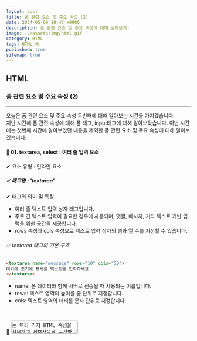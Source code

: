 ```yaml
---
layout: post
title: 폼 관련 요소 및 주요 속성 (2)
date: 2024-05-09 18:47 +0900
description: 폼 관련 요소 및 주요 속성에 대해 알아보기!
image: ../assets/img/html.gif
category: HTML
tags: HTML 폼
published: true
sitemap: true
---
```


## HTML

### 폼 관련 요소 및 주요 속성 (2)

<hr>

오늘은 폼 관련 요소 및 주요 속성 두번째에 대해 알아보는 시간을 가지겠습니다. <br>
지난 시간에 폼 관련 속성에 대해 폼 태그, input태그에 대해 알아보았습니다.
이번 시간에는 첫번째 시간에 알아보았던 내용을 제외한 폼 관련 요소 및 주요 속성에 대해 알아보겠습니다. 

#### 🎈 01. textarea, select : 여러 줄 입력 요소
✔ 요소 유형 : 인라인 요소 <br>

##### ✔ 태그명 : 'textarea' <br>
✔ 태그의 의미 및 특징 <br>
- 여러 줄 텍스트 입력 상자 태그입니다.<br>
- 주로 긴 텍스트 입력이 필요한 경우에 사용되며, 댓글, 메시지, 기타 텍스트 기반 입력을 위한 공간을 제공합니다.<br>
- rows 속성과 cols 속성으로 텍스트 입력 상자의 행과 열 수를 지정할 수 있습니다.<br>


###### ✅ textarea 태그의 기본 구조
````html
<textarea name="message" rows="10" cols="50">
여기에 초기에 표시할 텍스트를 입력하세요.
</textarea>
````
- name: 폼 데이터와 함께 서버로 전송될 때 사용되는 이름입니다.<br>
- rows: 텍스트 영역의 높이를 줄 단위로 지정합니다. <br>
- cols: 텍스트 영역의 너비를 문자 단위로 지정합니다. <br>

<br>

👀 <textarea>는 여러 가지 HTML 속성을 사용하여 세부적으로 구성할 수 있습니다. <br>
<br>
- placeholder: 사용자에게 입력 필드의 예상 입력을 알려줄 수 있는 안내 텍스트를 제공합니다. 입력 시작 시 텍스트가 사라집니다. <br>
- readonly: 이 속성이 설정되면 사용자는 텍스트 영역의 내용을 수정할 수 없습니다. 단지 읽기만 가능합니다.<br>
- disabled: 이 속성이 설정되면 텍스트 영역이 비활성화됩니다. 폼 제출 시 데이터도 함께 전송되지 않습니다. <br>
- maxlength: 사용자가 입력할 수 있는 최대 문자 수를 제한합니다.<br>
- required: 폼이 제출되기 전에 사용자가 반드시 텍스트 영역에 데이터를 입력해야 합니다.<br>
- autofocus: 페이지 로드 시 자동으로 이 요소에 포커스가 맞춰집니다. <br>

#### 🎈 02. select : 선택 요소

##### ✔ 태그명 : 'select' <br>
✔ 태그의 의미 및 특징 <br>
- HTML에서 사용자에게 드롭다운 목록 형태의 선택 옵션을 제공하는 폼 요소입니다. <br>
- 선택 목록 상자 태그입니다.<br>
- option 태그 외에 다른 태그는 자식 요소로 올 수 없습니다. <br>
- option 태그에 selected 속성이 정의되면 웹 페이지 실행 시 해당 option 태그가 기본 목록으로 표시됩니다. <br>

###### ✅ select 태그의 기본 구조

````html
<select name="car" id="car">
  <option value="volvo">Volvo</option>
  <option value="saab">Saab</option>
  <option value="mercedes">Mercedes</option>
  <option value="audi">Audi</option>
</select>
````

- name: 폼 데이터와 함께 서버로 전송될 때 사용되는 필드의 이름입니다.
- id: CSS 스타일링이나 JavaScript 조작을 위해 요소를 식별하는 데 사용됩니다.

<br>

#### 🎈 03. option 태그
HTML에서 'form'태그는 사용자 입력을 수집하기 위한 양식을 정의하는 데 사용되며, 여러 종류의 입력 필드와 요소들을 포함할 수 있습니다.<br>
이러한 요소들 중 하나가 'option' 태그입니다.<br>
'option' 태그는 드롭다운 목록, 리스트박스 등에서 사용자가 선택할 수 있는 개별 항목을 정의합니다. <br>이 태그는 항상 'select 또는 'datalist' 요소 내부에 위치해야 합니다.
<br>

✔ 태그의 의미 및 특징 <br>
- option 태그는 select 내부에서 개별 선택 가능한 아이템을 정의합니다. <br>
- value: 서버로 전송될 때 사용될 값입니다. value 속성이 지정되지 않은 경우, 옵션의 텍스트 내용이 값으로 사용됩니다. <br>
- selected: 이 속성이 설정되면, 페이지 로드 시 해당 옵션이 기본적으로 선택됩니다. <br>
- disabled: 옵션을 비활성화하여 사용자가 선택할 수 없게 합니다. <br>
- label: 옵션을 설명하는 더 짧고 명확한 라벨을 제공할 때 사용합니다. 일반적으로 보이는 텍스트와 다를 수 있습니다.

#### 🎈 04. button 태그
✔ 태그의 의미<br>

HTML에서 'button'태그는 사용자가클릭할 수 있는 버튼을 정의할 때 사용됩니다.<br>
이 버튼은 폼 제출, 명령 실행, 사용자 상호작용 등 다양한 기능을 수행할 수 있으며, <form> 태그 안팎에서 사용될 수 있습니다.<br>
<br>

✔ button 태그의 특징
- 유연성: 'button' 태그는 텍스트 또는 이미지와 같은 HTML 요소를 포함할 수 있어, 다양한 스타일과 내용의 버튼을 만들 수 있습니다. <br>
- 속성<br>
  1) type: 버튼의 유형을 지정합니다. 기본값은 "submit"이며, 폼을 제출할 때 사용됩니다. 다른 값으로는 "button", "reset"이 있습니다. "button"은 표준 버튼을, "reset"은 폼 입력 필드를 초기화하는 버튼을 만듭니다.<br>

  2) disabled: 이 속성이 설정되면 버튼은 비활성화되어 사용자가 클릭할 수 없습니다.<br>

  3) form: 버튼이 폼과 연결될 때, 해당 폼의 ID를 지정합니다. 이는 버튼이 해당 폼 외부에 위치할 때 유용합니다.<br>

✅ 예제 코드

  ````html
  <!DOCTYPE html>
<html>
<head>
    <title>Button Example</title>
</head>
<body>
    <!-- 일반 버튼 -->
    <button type="button" onclick="alert('Clicked!')">Click Me!</button>

    <!-- 폼 제출 버튼 -->
    <form action="/submit_form" method="post">
        <button type="submit">Submit</button>
    </form>

    <!-- 폼 리셋 버튼 -->
    <form>
        <input type="text" name="name" placeholder="Enter your name">
        <button type="reset">Reset</button>
    </form>

    <!-- 비활성화된 버튼 -->
    <button type="button" disabled>Disabled Button</button>
</body>
</html>
  ````
      
      
      
실행하면 다음과 같은 사진이 뜹니다.
![image](https://github.com/Hyeji1364/class2024/assets/161557112/d882e81d-187a-4cf5-b19e-c58b851709b4)
